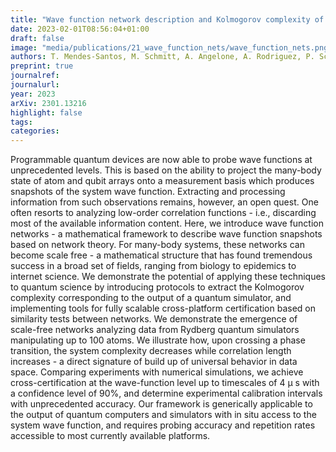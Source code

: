 ```yaml
---
title: "Wave function network description and Kolmogorov complexity of quantum many-body systems"
date: 2023-02-01T08:56:04+01:00
draft: false
image: "media/publications/21_wave_function_nets/wave_function_nets.png"
authors: T. Mendes-Santos, M. Schmitt, A. Angelone, A. Rodriguez, P. Scholl, H. J. Williams, D. Barredo, T. Lahaye, A. Browaeys, M. Heyl, and M. Dalmonte
preprint: true
journalref:
journalurl:
year: 2023
arXiv: 2301.13216
highlight: false
tags:
categories:
---
```


Programmable quantum devices are now able to probe wave functions at unprecedented levels. This is based on the ability to project the many-body state of atom and qubit arrays onto a measurement basis which produces snapshots of the system wave function. Extracting and processing information from such observations remains, however, an open quest. One often resorts to analyzing low-order correlation functions - i.e., discarding most of the available information content. Here, we introduce wave function networks - a mathematical framework to describe wave function snapshots based on network theory. For many-body systems, these networks can become scale free - a mathematical structure that has found tremendous success in a broad set of fields, ranging from biology to epidemics to internet science. We demonstrate the potential of applying these techniques to quantum science by introducing protocols to extract the Kolmogorov complexity corresponding to the output of a quantum simulator, and implementing tools for fully scalable cross-platform certification based on similarity tests between networks. We demonstrate the emergence of scale-free networks analyzing data from Rydberg quantum simulators manipulating up to 100 atoms. We illustrate how, upon crossing a phase transition, the system complexity decreases while correlation length increases - a direct signature of build up of universal behavior in data space. Comparing experiments with numerical simulations, we achieve cross-certification at the wave-function level up to timescales of 4 μ s with a confidence level of 90%, and determine experimental calibration intervals with unprecedented accuracy. Our framework is generically applicable to the output of quantum computers and simulators with in situ access to the system wave function, and requires probing accuracy and repetition rates accessible to most currently available platforms. 

